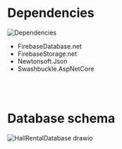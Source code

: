 # Dependencies
![Dependencies](https://github.com/CSharpTeoMan911/HallRentalSystem/assets/87245086/2f57440d-e0eb-44d1-ac51-36c83ef0dfb6)
* FirebaseDatabase.net
* FirebaseStorage.net
* Newtonsoft.Json
* Swashbuckle.AspNetCore

<br/>
<br/>

# Database schema
![HallRentalDatabase drawio](https://github.com/CSharpTeoMan911/HallRentalSystem/assets/87245086/54de5b9a-fb29-42a1-9e75-e4352ccf60ae)
